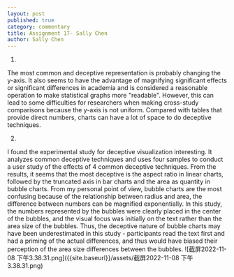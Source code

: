 ```yaml
---
layout: post
published: true
category: commentary
title: Assignment 17- Sally Chen
author: Sally Chen
---
```

1)
The most common and deceptive representation is probably changing the y-axis. It also seems to have the advantage of magnifying significant effects or significant differences in academia and is considered a reasonable operation to make statistical graphs more "readable". However, this can lead to some difficulties for researchers when making cross-study comparisons because the y-axis is not uniform. Compared with tables that provide direct numbers, charts can have a lot of space to do deceptive techniques.

2)
I found the experimental study for deceptive visualization interesting. It analyzes common deceptive techniques and uses four samples to conduct a user study of the effects of 4 common deceptive techniques. From the results, it seems that the most deceptive is the aspect ratio in linear charts, followed by the truncated axis in bar charts and the area as quantity in bubble charts. From my personal point of view, bubble charts are the most confusing because of the relationship between radius and area, the difference between numbers can be magnified exponentially. In this study, the numbers represented by the bubbles were clearly placed in the center of the bubbles, and the visual focus was initially on the text rather than the area size of the bubbles. Thus, the deceptive nature of bubble charts may have been underestimated in this study - participants read the text first and had a priming of the actual differences, and thus would have biased their perception of the area size differences between the bubbles.
![截屏2022-11-08 下午3.38.31.png]({{site.baseurl}}/assets/截屏2022-11-08 下午3.38.31.png)

